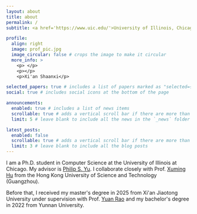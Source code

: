 ```yaml
---
layout: about
title: about
permalink: /
subtitle: <a href='https://www.uic.edu/'>University of Illinois, Chicago</a>. 801 S. Morgan St., Chicago, IL, 60607.

profile:
  align: right
  image: prof_pic.jpg
  image_circular: false # crops the image to make it circular
  more_info: >
    <p> </p>
    <p></p>
    <p>Xi'an Shaanxi</p>

selected_papers: true # includes a list of papers marked as "selected={true}"
social: true # includes social icons at the bottom of the page

announcements:
  enabled: true # includes a list of news items
  scrollable: true # adds a vertical scroll bar if there are more than 3 news items
  limit: 5 # leave blank to include all the news in the `_news` folder

latest_posts:
  enabled: false
  scrollable: true # adds a vertical scroll bar if there are more than 3 new posts items
  limit: 3 # leave blank to include all the blog posts
---
```


I am a Ph.D. student in Computer Science at the University of Illinois at Chicago. My advisor is [Philip S. Yu](https://cs.uic.edu/profiles/philip-yu/). I collaborate closely with Prof. [Xuming Hu](https://xuminghu.github.io/) from the Hong Kong University of Science and Technology (Guangzhou).

Before that, I received my master's degree in 2025 from Xi'an Jiaotong University under supervision with Prof. [Yuan Rao](https://gr.xjtu.edu.cn/en/web/raoyuan/3) and my bachelor's degree in 2022 from Yunnan University.
